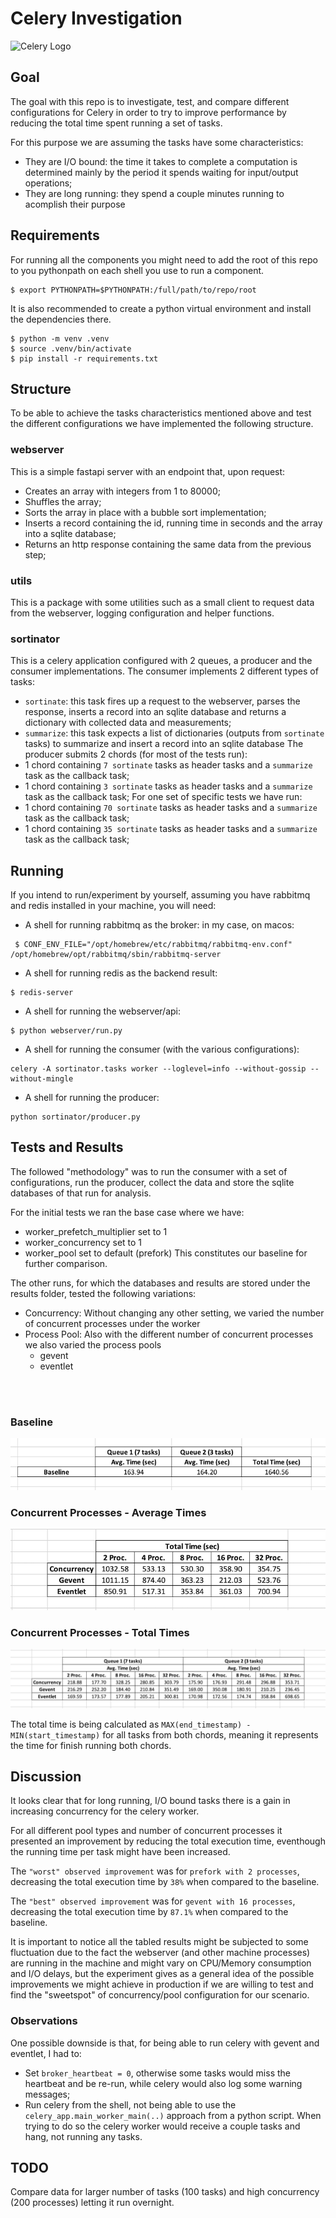 # Celery Investigation

![Celery Logo](https://blog.4linux.com.br/wp-content/uploads/2017/07/celery.jpg)

## Goal

The goal with this repo is to investigate, test, and compare different configurations for Celery in order to try to improve performance by reducing the total time spent running a set of tasks.

For this purpose we are assuming the tasks have some characteristics:
   - They are I/O bound: the time it takes to complete a computation is determined mainly by the period it spends waiting for input/output operations;
   - They are long running: they spend a couple minutes running to acomplish their purpose

## Requirements

For running all the components you might need to add the root of this repo to you pythonpath on each shell you use to run a component.

```
$ export PYTHONPATH=$PYTHONPATH:/full/path/to/repo/root
```

It is also recommended to create a python virtual environment and install the dependencies there.

```
$ python -m venv .venv
$ source .venv/bin/activate
$ pip install -r requirements.txt
```

## Structure

To be able to achieve the tasks characteristics mentioned above and test the different configurations we have implemented the following structure.

### webserver
This is a simple fastapi server with an endpoint that, upon request:
   - Creates an array with integers from 1 to 80000;
   - Shuffles the array;
   - Sorts the array in place with a bubble sort implementation;
   - Inserts a record containing the id, running time in seconds and the array into a sqlite database;
   - Returns an http response containing the same data from the previous step;

### utils
This is a package with some utilities such as a small client to request data from the webserver, logging configuration and helper functions.

### sortinator
This is a celery application configured with 2 queues, a producer and the consumer implementations.
The consumer implements 2 different types of tasks:
   - `sortinate`: this task fires up a request to the webserver, parses the response, inserts a record into an sqlite database and returns a dictionary with collected data and measurements;
   - `summarize`: this task expects a list of dictionaries (outputs from `sortinate` tasks) to summarize and insert a record into an sqlite database
The producer submits 2 chords (for most of the tests run):
   - 1 chord containing `7 sortinate` tasks as header tasks and a `summarize` task as the callback task;
   - 1 chord containing `3 sortinate` tasks as header tasks and a `summarize` task as the callback task;
For one set of specific tests we have run:
   - 1 chord containing `70 sortinate` tasks as header tasks and a `summarize` task as the callback task;
   - 1 chord containing `35 sortinate` tasks as header tasks and a `summarize` task as the callback task;

## Running
If you intend to run/experiment by yourself, assuming you have rabbitmq and redis installed in your machine, you will need:
   - A shell for running rabbitmq as the broker: in my case, on macos:
   ```
    $ CONF_ENV_FILE="/opt/homebrew/etc/rabbitmq/rabbitmq-env.conf" /opt/homebrew/opt/rabbitmq/sbin/rabbitmq-server
   ```
   - A shell for running redis as the backend result:
   ```
   $ redis-server
   ```
   - A shell for running the webserver/api:
   ```
   $ python webserver/run.py
   ```
   - A shell for running the consumer (with the various configurations):
   ```
   celery -A sortinator.tasks worker --loglevel=info --without-gossip --without-mingle
   ```
   - A shell for running the producer:
   ```
   python sortinator/producer.py
   ```

## Tests and Results

The followed "methodology" was to run the consumer with a set of configurations, run the producer, collect the data and store the sqlite databases of that run for analysis.

For the initial tests we ran the base case where we have:
   - worker_prefetch_multiplier set to 1
   - worker_concurrency set to 1
   - worker_pool set to default (prefork)
This constitutes our baseline for further comparison.

The other runs, for which the databases and results are stored under the results folder, tested the following variations:
   - Concurrency: Without changing any other setting, we varied the number of concurrent processes under the worker
   - Process Pool: Also with the different number of concurrent processes we also varied the process pools
      - gevent
      - eventlet

<br>
<br>

### Baseline
![Baseline Table](results/images/baseline.png)

### Concurrent Processes - Average Times
![Average Times Table](results/images/processes_avg_time.png)

### Concurrent Processes - Total Times
![Total Times Table](results/images/processes_total_time.png)

The total time is being calculated as `MAX(end_timestamp) - MIN(start_timestamp)` for all tasks from both chords, meaning it represents the time
for finish running both chords.


## Discussion

It looks clear that for long running, I/O bound tasks there is a gain in increasing concurrency for the celery worker.

For all different pool types
and number of concurrent processes it presented an improvement by reducing the total execution time, eventhough the running time per task might have been increased.


The `"worst" observed improvement` was for `prefork with 2 processes`, decreasing the total execution time by `38%` when compared to the baseline.

The `"best" observed improvement` was for `gevent with 16 processes`, decreasing the total execution time by `87.1%` when compared to the baseline.

It is important to notice all the tabled results might be subjected to some fluctuation due to the fact the webserver (and other machine processes) are
running in the machine and might vary on CPU/Memory consumption and I/O delays, but the experiment gives as a general idea of the possible improvements we
might achieve in production if we are willing to test and find the "sweetspot" of concurrency/pool configuration for our scenario.

### Observations

One possible downside is that, for being able to run celery with gevent and eventlet, I had to:
   - Set `broker_heartbeat = 0`, otherwise some tasks would miss the heartbeat and be re-run, while celery would also log some warning messages;
   - Run celery from the shell, not being able to use the `celery_app.main_worker_main(..)` approach from a python script. When trying to do so the celery
   worker would receive a couple tasks and hang, not running any tasks.


## TODO
Compare data for larger number of tasks (100 tasks) and high concurrency (200 processes) letting it run overnight.